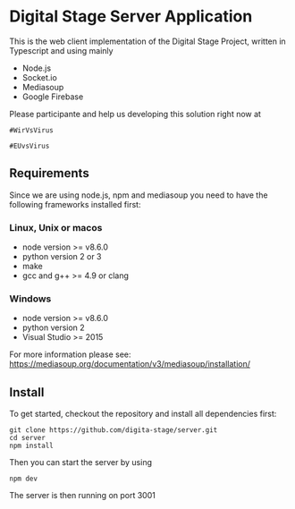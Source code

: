 # Digital Stage Server Application

This is the web client implementation of the Digital Stage Project, written in Typescript and using mainly
 - Node.js
 - Socket.io
 - Mediasoup
 - Google Firebase
 
 Please participante and help us developing this solution right now at
 
    #WirVsVirus
     
    #EUvsVirus

## Requirements

Since we are using node.js, npm and mediasoup you need to have the following frameworks installed first:

### Linux, Unix or macos
- node version >= v8.6.0
- python version 2 or 3
- make
- gcc and g++ >= 4.9 or clang

### Windows

- node version >= v8.6.0
- python version 2
- Visual Studio >= 2015

For more information please see: https://mediasoup.org/documentation/v3/mediasoup/installation/

## Install

To get started, checkout the repository and install all dependencies first:

    git clone https://github.com/digita-stage/server.git
    cd server
    npm install
    
Then you can start the server by using

    npm dev
    
The server is then running on port 3001    
